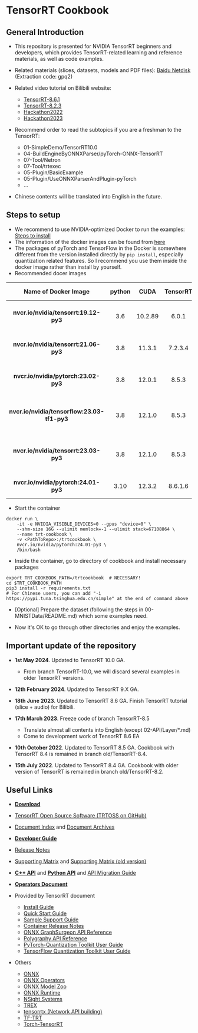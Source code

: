 # TensorRT Cookbook

## General Introduction

+ This repository is presented for NVIDIA TensorRT beginners and developers, which provides TensorRT-related learning and reference materials, as well as code examples.

+ Related materials (slices, datasets, models and PDF files): [Baidu Netdisk](https://pan.baidu.com/s/14HNCFbySLXndumicFPD-Ww) (Extraction code: gpq2)

+ Related video tutorial on Bilibili website:
  + [TensorRT-8.6.1](https://www.bilibili.com/video/BV1jj411Z7wG/)
  + [TensorRT-8.2.3](https://www.bilibili.com/video/BV15Y4y1W73E)
  + [Hackathon2022](https://www.bilibili.com/video/BV1i3411G7vN)
  + [Hackathon2023](https://www.bilibili.com/video/BV1dw411r7X8/)

+ Recommend order to read the subtopics if you are a freshman to the TensorRT:
  + 01-SimpleDemo/TensorRT10.0
  + 04-BuildEngineByONNXParser/pyTorch-ONNX-TensorRT
  + 07-Tool/Netron
  + 07-Tool/trtexec
  + 05-Plugin/BasicExample
  + 05-Plugin/UseONNXParserAndPlugin-pyTorch
  + ...

+ Chinese contents will be translated into English in the future.

## Steps to setup

+ We recommend to use NVIDIA-optimized Docker to run the examples: [Steps to install](https://docs.nvidia.com/datacenter/cloud-native/container-toolkit/install-guide.html#docker)
+ The information of the docker images can be found from [here](https://docs.nvidia.com/deeplearning/frameworks/support-matrix/index.html)
+ The packages of pyTorch and TensorFlow in the Docker is somewhere different from the version installed directly by `pip install`, especially quantization related features. So I recommend you use them inside the docker image rather than install by yourself.
+ Recommended docer images

|            Name of Docker Image             | python |  CUDA   | TensorRT | Nsight-Systems | Lowest  Driver |            Comment             |
| :-----------------------------------------: | :----: | :-----: | :------: | :------------: | :------------: | :----------------------------: |
|    **nvcr.io/nvidia/tensorrt:19.12-py3**    |  3.6   | 10.2.89 |  6.0.1   |    2019.6.1    |   440.33.01    |  Last version with TensorRT 6  |
|    **nvcr.io/nvidia/tensorrt:21.06-py3**    |  3.8   | 11.3.1  | 7.2.3.4  |  2021.2.1.58   |   465.19.01    |  Last version with TensorRT 7  |
|    **nvcr.io/nvidia/pytorch:23.02-py3**     |  3.8   | 12.0.1  |  8.5.3   |    2022.5.1    |      525       |  Last version with pyTorch 1   |
| **nvcr.io/nvidia/tensorflow:23.03-tf1-py3** |  3.8   | 12.1.0  |  8.5.3   |  2023.1.1.127  |      530       | Last version with TensorFlow 1 |
|    **nvcr.io/nvidia/tensorrt:23.03-py3**    |  3.8   | 12.1.0  |  8.5.3   |  2023.1.1.127  |      530       | Last version with TensorRT 8.5 |
|    **nvcr.io/nvidia/pytorch:24.01-py3**     |  3.10  | 12.3.2  | 8.6.1.6  |  2023.4.1.97   |      545       |  **cookbook prefer version**   |

+ Start the container

```shell
docker run \
    -it -e NVIDIA_VISIBLE_DEVICES=0 --gpus "device=0" \
    --shm-size 16G --ulimit memlock=-1 --ulimit stack=67108864 \
    --name trt-cookbook \
    -v <PathToRepo>:/trtcookbook \
    nvcr.io/nvidia/pytorch:24.01-py3 \
    /bin/bash
```

+ Inside the container, go to directory of cookbook and install necessary packages

```shell
export TRT_COOKBOOK_PATH=/trtcookbook  # NECESSARY!
cd $TRT_COOKBOOK_PATH
pip3 install -r requirements.txt
# For Chinese users, you can add "-i https://pypi.tuna.tsinghua.edu.cn/simple" at the end of command above
```

+ \[Optional\] Prepare the dataset (following the steps in 00-MNISTData/README.md) which some examples need.

+ Now it's OK to go through other directories and enjoy the examples.

## Important update of the repository

+ **1st May 2024**. Updated to TensorRT 10.0 GA.
  + From branch TensorRT-10.0, we will discard several examples in older TensorRT versions.

+ **12th February 2024**. Updated to TensorRT 9.X GA.

+ **18th June 2023**. Updated to TensorRT 8.6 GA. Finish TensorRT tutorial (slice + audio) for Bilibili.

+ **17th March 2023**. Freeze code of branch TensorRT-8.5
  + Translate almost all contents into English (except 02-API/Layer/\*.md)
  + Come to development work of TensorRT 8.6 EA

+ **10th October 2022**. Updated to TensorRT 8.5 GA. Cookbook with TensorRT 8.4 is remained in branch old/TensorRT-8.4.

+ **15th July 2022**. Updated to TensorRT 8.4 GA. Cookbook with older version of TensorRT is remained in branch old/TensorRT-8.2.

## Useful Links

+ [**Download**](https://developer.nvidia.com/nvidia-tensorrt-download)
+ [TensorRT Open Source Software (TRTOSS on GitHub)](https://github.com/NVIDIA/TensorRT)
+ [Document Index](https://docs.nvidia.com/deeplearning/tensorrt/) and [Document Archives](https://docs.nvidia.com/deeplearning/tensorrt/archives/index.html)
+ [**Developer Guide**](https://docs.nvidia.com/deeplearning/tensorrt/developer-guide/index.html)
+ [Release Notes](https://docs.nvidia.com/deeplearning/tensorrt/release-notes/index.html)
+ [Supporting Matrix](https://docs.nvidia.com/deeplearning/tensorrt/support-matrix/index.html) and [Supporting Matrix (old version)](https://docs.nvidia.com/deeplearning/tensorrt/archives/tensorrt-843/support-matrix/index.html)
+ [**C++ API**](https://docs.nvidia.com/deeplearning/tensorrt/api/c_api) and [**Python API**](https://docs.nvidia.com/deeplearning/tensorrt/api/python_api/) and [API Migration Guide](https://docs.nvidia.com/deeplearning/tensorrt/archives/tensorrt-1001/migration-guide/index.html)
+ [**Operators Document**](https://docs.nvidia.com/deeplearning/tensorrt/operators/docs/)

+ Provided by TensorRT document
  + [Install Guide](https://docs.nvidia.com/deeplearning/tensorrt/install-guide/index.html)
  + [Quick Start Guide](https://docs.nvidia.com/deeplearning/tensorrt/quick-start-guide/index.html)
  + [Sample Support Guide](https://docs.nvidia.com/deeplearning/tensorrt/sample-support-guide/index.html)
  + [Container Release Notes](https://docs.nvidia.com/deeplearning/tensorrt/container-release-notes/index.html)
  + [ONNX GraphSurgeon API Reference](https://docs.nvidia.com/deeplearning/tensorrt/onnx-graphsurgeon/docs/index.html)
  + [Polygraphy API Reference](https://docs.nvidia.com/deeplearning/tensorrt/polygraphy/docs/index.html)
  + [PyTorch-Quantization Toolkit User Guide](https://docs.nvidia.com/deeplearning/tensorrt/pytorch-quantization-toolkit/index.html)
  + [TensorFlow Quantization Toolkit User Guide](https://docs.nvidia.com/deeplearning/tensorrt/tensorflow-quantization-toolkit/docs/index.html)

+ Others
  + [ONNX](https://github.com/onnx/onnx)
  + [ONNX Operators](https://github.com/onnx/onnx/blob/main/docs/Operators.md)
  + [ONNX Model Zoo](https://github.com/onnx/models)
  + [ONNX Runtime](https://github.com/microsoft/onnxruntime)
  + [NSight Systems](https://developer.nvidia.com/nsight-systems)
  + [TREX](https://github.com/NVIDIA/TensorRT/tree/main/tools/experimental/trt-engine-explorer)
  + [tensorrtx (Network API building)](https://github.com/wang-xinyu/tensorrtx)
  + [TF-TRT](https://github.com/tensorflow/tensorrt)
  + [Torch-TensorRT](https://pytorch.org/TensorRT/)
